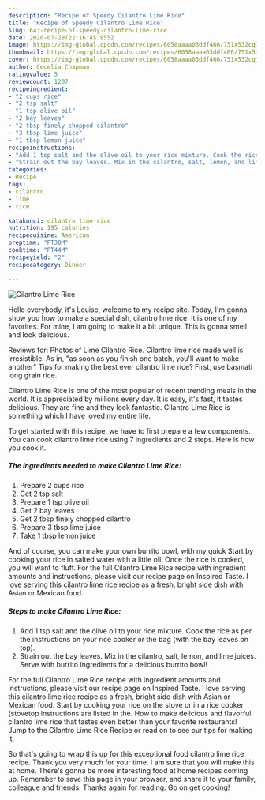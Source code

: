 ```yaml
---
description: "Recipe of Speedy Cilantro Lime Rice"
title: "Recipe of Speedy Cilantro Lime Rice"
slug: 643-recipe-of-speedy-cilantro-lime-rice
date: 2020-07-28T22:16:45.855Z
image: https://img-global.cpcdn.com/recipes/6058aaaa03ddf466/751x532cq70/cilantro-lime-rice-recipe-main-photo.jpg
thumbnail: https://img-global.cpcdn.com/recipes/6058aaaa03ddf466/751x532cq70/cilantro-lime-rice-recipe-main-photo.jpg
cover: https://img-global.cpcdn.com/recipes/6058aaaa03ddf466/751x532cq70/cilantro-lime-rice-recipe-main-photo.jpg
author: Cecelia Chapman
ratingvalue: 5
reviewcount: 1207
recipeingredient:
- "2 cups rice"
- "2 tsp salt"
- "1 tsp olive oil"
- "2 bay leaves"
- "2 tbsp finely chopped cilantro"
- "3 tbsp lime juice"
- "1 tbsp lemon juice"
recipeinstructions:
- "Add 1 tsp salt and the olive oil to your rice mixture. Cook the rice as per the instructions on your rice cooker or the bag (with the bay leaves on top)."
- "Strain out the bay leaves. Mix in the cilantro, salt, lemon, and lime juices. Serve with burrito ingredients for a delicious burrito bowl!"
categories:
- Recipe
tags:
- cilantro
- lime
- rice

katakunci: cilantro lime rice 
nutrition: 195 calories
recipecuisine: American
preptime: "PT30M"
cooktime: "PT44M"
recipeyield: "2"
recipecategory: Dinner

---
```



![Cilantro Lime Rice](https://img-global.cpcdn.com/recipes/6058aaaa03ddf466/751x532cq70/cilantro-lime-rice-recipe-main-photo.jpg)

Hello everybody, it's Louise, welcome to my recipe site. Today, I'm gonna show you how to make a special dish, cilantro lime rice. It is one of my favorites. For mine, I am going to make it a bit unique. This is gonna smell and look delicious.

Reviews for: Photos of Lime Cilantro Rice. Cilantro lime rice made well is irresistible. As in, &#34;as soon as you finish one batch, you&#39;ll want to make another&#34; Tips for making the best ever cilantro lime rice? First, use basmati long grain rice.

Cilantro Lime Rice is one of the most popular of recent trending meals in the world. It is appreciated by millions every day. It is easy, it's fast, it tastes delicious. They are fine and they look fantastic. Cilantro Lime Rice is something which I have loved my entire life.


To get started with this recipe, we have to first prepare a few components. You can cook cilantro lime rice using 7 ingredients and 2 steps. Here is how you cook it.

<!--inarticleads1-->

##### The ingredients needed to make Cilantro Lime Rice:

1. Prepare 2 cups rice
1. Get 2 tsp salt
1. Prepare 1 tsp olive oil
1. Get 2 bay leaves
1. Get 2 tbsp finely chopped cilantro
1. Prepare 3 tbsp lime juice
1. Take 1 tbsp lemon juice


And of course, you can make your own burrito bowl, with my quick Start by cooking your rice in salted water with a little oil. Once the rice is cooked, you will want to fluff. For the full Cilantro Lime Rice recipe with ingredient amounts and instructions, please visit our recipe page on Inspired Taste. I love serving this cilantro lime rice recipe as a fresh, bright side dish with Asian or Mexican food. 

<!--inarticleads2-->

##### Steps to make Cilantro Lime Rice:

1. Add 1 tsp salt and the olive oil to your rice mixture. Cook the rice as per the instructions on your rice cooker or the bag (with the bay leaves on top).
1. Strain out the bay leaves. Mix in the cilantro, salt, lemon, and lime juices. Serve with burrito ingredients for a delicious burrito bowl!


For the full Cilantro Lime Rice recipe with ingredient amounts and instructions, please visit our recipe page on Inspired Taste. I love serving this cilantro lime rice recipe as a fresh, bright side dish with Asian or Mexican food. Start by cooking your rice on the stove or in a rice cooker (stovetop instructions are listed in the. How to make delicious and flavorful cilantro lime rice that tastes even better than your favorite restaurants! Jump to the Cilantro Lime Rice Recipe or read on to see our tips for making it. 

So that's going to wrap this up for this exceptional food cilantro lime rice recipe. Thank you very much for your time. I am sure that you will make this at home. There's gonna be more interesting food at home recipes coming up. Remember to save this page in your browser, and share it to your family, colleague and friends. Thanks again for reading. Go on get cooking!

